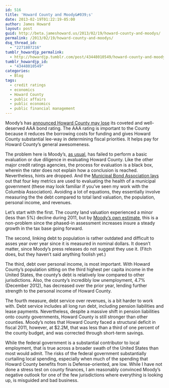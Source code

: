 ```yaml
---
id: 516
title: 'Howard County and Moody&#039;s'
date: 2013-02-19T01:22:19-05:00
author: James Howard
layout: post
guid: http://beta.jameshoward.us/2013/02/19/howard-county-and-moodys/
permalink: /2013/02/19/howard-county-and-moodys/
dsq_thread_id:
  - "2271807216"
tumblr_howardjp_permalink:
  - http://howardjp.tumblr.com/post/43448010549/howard-county-and-moodys
tumblr_howardjp_id:
  - "43448010549"
categories:
  - Blog
tags:
  - credit ratings
  - economics
  - Howard County
  - public affairs
  - public economics
  - public financial management
---
```

<p>Moody&#8217;s has <a href="http://www.baltimoresun.com/news/maryland/howard/columbia/ph-ho-cf-political-notebook-0214-20130214,0,4595063.story">announced Howard County may lose</a> its coveted and well-deserved AAA bond rating.  The AAA rating is important to the County because it reduces the borrowing costs for funding and gives Howard County substantial lee-way in determining fiscal priorities.  It helps pay for Howard County&#8217;s general awesomeness.</p>

<p>The problem here is Moody&#8217;s, <a href="http://en.wikipedia.org/wiki/Moody%27s_Investors_Service#Financial_crisis_of_2007-2008">as usual</a>, has failed to perform a basic evaluation or due diligence in evaluating Howard County.  Like the other major credit ratings agencies, the process for evaluation is a black box, wherein the rater does not explain how a conclusion is reached.  Nevertheless, hints are dropped.  And the <a href="http://books.google.ca/books/about/The_Fundamentals_of_Municipal_Bonds.html?id=Fc89JNlBq8IC">Municipal Bond Association lays</a> out that four key metrics are used to evaluating the health of a municipal government (these may look familiar if you&#8217;ve seen my work with the Columbia Association).  Avoiding a lot of equations, they essentially involve measuring the the debt compared to total land valuation, the population, personal income, and revenues.</p>

<p>Let&#8217;s start with the first.  The county land valuation experienced a minor (less than 5%) decline during 2011, but by <a href="http://www.howardcountymd.gov/WorkArea/linkit.aspx?LinkIdentifier=id&amp;ItemID=6442465401&amp;libID=6442465392">Moody&#8217;s own estimate</a>, this is a non-problem since the phased-in assessment increases insure a steady growth in the tax base going forward.</p>

<p>The second, linking debt to population is rather outdated and difficult to asses year over year since it is measured in nominal dollars.  It doesn&#8217;t matter, since Moody&#8217;s press releases do not suggest they use it.  (Fitch does, but they haven&#8217;t said anything foolish yet.)</p>

<p>The third, debt over personal income, is most important.  With Howard County&#8217;s population sitting on the third highest per capita income in the United States, the county&#8217;s debt is relatively low compared to other jurisdictions.  Also, the county&#8217;s incredibly low unemployment, 4.7% (December 2012), has decreased over the prior year, lending further strength to the personal income of Howard County.</p>

<p>The fourth measure, debt service over revenues, is a bit harder to work with.  Debt service includes all long run debt, including pension liabilities and lease payments.  Nevertheless, despite a massive shift in pension liabilities onto county governments, Howard County is still stronger than other counties.  Moody&#8217;s notes that Howard County faced a structural deficit in fiscal 2011, however, at $2.2M, that was less than a third of one percent of the county budget, and was corrected through short-term savings.</p>

<p>While the federal government is a substantial contributor to local employment, that is true across a broader swath of the United States than most would admit.  The risks of the federal government substantially curtailing local spending, especially when much of the spending that Howard County benefits from is Defense-oriented, are low.  While I have not done a stress test on county finances, I am reasonably convinced Moody&#8217;s negative outlook for one of the few jurisdictions where everything is looking up, is misguided and bad business.</p>
